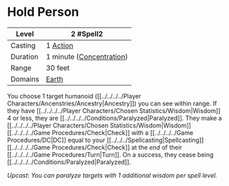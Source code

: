 # Hold Person

| Level    | 2 #Spell2                                             |
| -------- | ----------------------------------------------------- |
| Casting  | 1 [Action](../../../../Game%20Procedures/Action.md)   |
| Duration | 1 minute ([Concentration](../../../Concentration.md)) |
| Range    | 30 feet                                               |
| Domains  | [Earth](../../../Spell%20Domains/Earth.md)            |

You choose 1 target humanoid ([[../../../../Player Characters/Ancenstries/Ancestry|Ancestry]]) you can see within range. If they have [[../../../../Player Characters/Chosen Statistics/Wisdom|Wisdom]] 4 or less, they are [[../../../../Conditions/Paralyzed|Paralyzed]]. They make a [[../../../../Player Characters/Chosen Statistics/Wisdom|Wisdom]] [[../../../../Game Procedures/Check|Check]] with a [[../../../../Game Procedures/DC|DC]] equal to your [[../../../Spellcasting|Spellcasting]] [[../../../../Game Procedures/Check|Check]] at the *end* of their [[../../../../Game Procedures/Turn|Turn]]. On a success, they cease being [[../../../../Conditions/Paralyzed|Paralyzed]].

*Upcast: You can paralyze targets with 1 additional wisdom per spell level.*